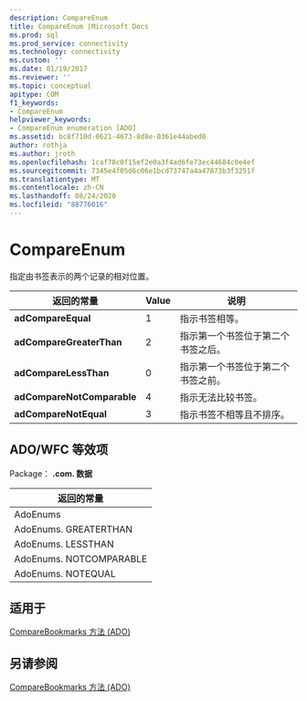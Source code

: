```yaml
---
description: CompareEnum
title: CompareEnum |Microsoft Docs
ms.prod: sql
ms.prod_service: connectivity
ms.technology: connectivity
ms.custom: ''
ms.date: 01/19/2017
ms.reviewer: ''
ms.topic: conceptual
apitype: COM
f1_keywords:
- CompareEnum
helpviewer_keywords:
- CompareEnum enumeration [ADO]
ms.assetid: bc8f710d-0621-4673-8d8e-0361e44abed0
author: rothja
ms.author: jroth
ms.openlocfilehash: 1caf78c0f15ef2e0a3f4ad6fe73ec44684c0e4ef
ms.sourcegitcommit: 7345e4f05d6c06e1bcd73747a4a47873b3f3251f
ms.translationtype: MT
ms.contentlocale: zh-CN
ms.lasthandoff: 08/24/2020
ms.locfileid: "88776016"
---
```

# <a name="compareenum"></a>CompareEnum
指定由书签表示的两个记录的相对位置。  
  
|返回的常量|Value|说明|  
|--------------|-----------|-----------------|  
|**adCompareEqual**|1|指示书签相等。|  
|**adCompareGreaterThan**|2|指示第一个书签位于第二个书签之后。|  
|**adCompareLessThan**|0|指示第一个书签位于第二个书签之前。|  
|**adCompareNotComparable**|4|指示无法比较书签。|  
|**adCompareNotEqual**|3|指示书签不相等且不排序。|  
  
## <a name="adowfc-equivalent"></a>ADO/WFC 等效项  
 Package： **.com. 数据**  
  
|返回的常量|  
|--------------|  
|AdoEnums|  
|AdoEnums. GREATERTHAN|  
|AdoEnums. LESSTHAN|  
|AdoEnums. NOTCOMPARABLE|  
|AdoEnums. NOTEQUAL|  
  
## <a name="applies-to"></a>适用于  
 [CompareBookmarks 方法 (ADO)](./comparebookmarks-method-ado.md)  
  
## <a name="see-also"></a>另请参阅  
 [CompareBookmarks 方法 (ADO)](./comparebookmarks-method-ado.md)